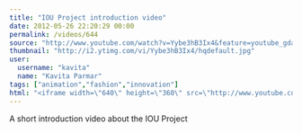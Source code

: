 ```yaml
---
title: "IOU Project introduction video"
date: 2012-05-26 22:20:29 00:00
permalink: /videos/644
source: "http://www.youtube.com/watch?v=Yybe3hB3Ix4&feature=youtube_gdata_player"
thumbnail: "http://i2.ytimg.com/vi/Yybe3hB3Ix4/hqdefault.jpg"
user:
  username: "kavita"
  name: "Kavita Parmar"
tags: ["animation","fashion","innovation"]
html: "<iframe width=\"640\" height=\"360\" src=\"http://www.youtube.com/embed/Yybe3hB3Ix4?wmode=transparent&fs=1&feature=oembed\" frameborder=\"0\" allowfullscreen></iframe>"
---
```


A short introduction video about the IOU Project